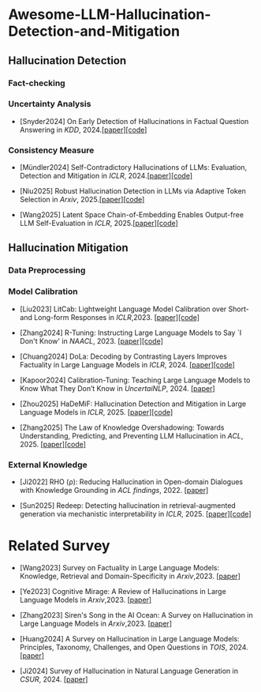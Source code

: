 # Awesome-LLM-Hallucination-Detection-and-Mitigation




## Hallucination Detection 

### Fact-checking 

### Uncertainty Analysis 

- [Snyder2024] On Early Detection of Hallucinations in Factual Question Answering in *KDD*, 2024.[\[paper\]](https://arxiv.org/pdf/2312.14183)[\[code\]](https://github.com/amazon-science/llm-hallucinations-factual-qa) 

### Consistency Measure 


- [Mündler2024] Self-Contradictory Hallucinations of LLMs: Evaluation, Detection and Mitigation in *ICLR*, 2024.[\[paper\]](https://arxiv.org/pdf/2305.15852)[\[code\]](https://chatprotect.ai/) 

- [Niu2025] Robust Hallucination Detection in LLMs via Adaptive Token Selection in *Arxiv*, 2025.[\[paper\]](https://arxiv.org/abs/2504.07863)[\[code\]]()

- [Wang2025]  Latent Space Chain-of-Embedding Enables Output-free LLM Self-Evaluation in *ICLR*, 2025.[\[paper\]](https://arxiv.org/abs/2410.13640)[\[code\]](https://github.com/Alsace08/Chain-of-Embedding) 

## Hallucination Mitigation 


### Data Preprocessing 





### Model Calibration 

- [Liu2023] LitCab: Lightweight Language Model Calibration over Short- and Long-form Responses in *ICLR*,2023.  [\[paper\]](https://arxiv.org/abs/2310.19208)[\[code\]](https://github.com/launchnlp/LitCab)

- [Zhang2024] R-Tuning: Instructing Large Language Models to Say `I Don't Know' in *NAACL*,  2023.  [\[paper\]](https://arxiv.org/abs/2311.09677)[\[code\]](https://github.com/shizhediao/R-Tuning)

- [Chuang2024] DoLa: Decoding by Contrasting Layers Improves Factuality in Large Language Models in *ICLR*, 2024. [\[paper\]](https://arxiv.org/abs/2309.03883)[\[code\]](https://github.com/voidism/DoLa)

- [Kapoor2024] Calibration-Tuning: Teaching Large Language Models to Know What They Don’t Know in *UncertaiNLP*, 2024. [\[paper\]](https://aclanthology.org/2024.uncertainlp-1.1/)

- [Zhou2025] HaDeMiF: Hallucination Detection and Mitigation in Large Language Models in *ICLR*, 2025. [\[paper\]](https://openreview.net/pdf?id=VwOYxPScxB)[\[code\]]()

- [Zhang2025] The Law of Knowledge Overshadowing: Towards Understanding, Predicting, and Preventing LLM Hallucination in *ACL*, 2025. [\[paper\]](https://arxiv.org/abs/2502.16143)[\[code\]]()


### External Knowledge 

- [Ji2022] RHO (ρ): Reducing Hallucination in Open-domain Dialogues with Knowledge Grounding in *ACL findings*, 2022. [\[paper\]](https://arxiv.org/abs/2212.01588)

- [Sun2025] Redeep: Detecting hallucination in retrieval-augmented generation via mechanistic interpretability  in *ICLR*, 2025. [\[paper\]](https://arxiv.org/pdf/2410.11414)[\[code\]](https://github.com/Jeryi-Sun/ReDEeP-ICLR)







# Related Survey 

- [Wang2023] Survey on Factuality in Large Language Models: Knowledge, Retrieval and Domain-Specificity in *Arxiv*,2023. [\[paper\]](https://arxiv.org/abs/2310.07521) 
  
- [Ye2023] Cognitive Mirage: A Review of Hallucinations in Large Language Models  in *Arxiv*,2023. [\[paper\]](https://arxiv.org/abs/2309.06794v1) 
  
- [Zhang2023] Siren's Song in the AI Ocean: A Survey on Hallucination in Large Language Models in *Arxiv*,2023. [\[paper\]](https://arxiv.org/abs/2309.01219)

- [Huang2024] A Survey on Hallucination in Large Language Models: Principles, Taxonomy, Challenges, and Open Questions in *TOIS*, 2024. [\[paper\]](https://arxiv.org/pdf/2410.11414)

- [Ji2024] Survey of Hallucination in Natural Language Generation in *CSUR*, 2024.  [\[paper\]](https://arxiv.org/abs/2202.03629)





